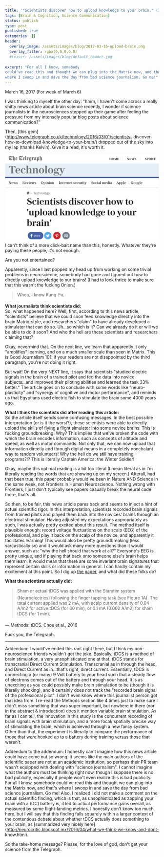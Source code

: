 ```yaml
---
title: '"Scientists discover how to upload knowledge to your brain." (10/52)'
tags: [Brain & Cognition, Science Communication]
status: publish
type: post
published: true
categories: []
header:
  overlay_image: /assets/images/blog/2017-03-16-upload-brain.png
  overlay_filter: rgba(0,0,0,0.8)
  #teaser: /assets/images/blog/default_header.jpg

excerpt: "For all I know, somebody
could've read this and thought we can plug into the Matrix now, and that's
where I swoop in and save the day from bad science journalism. Go me!"
---
```

March 16, 2017 (For week of March 6)

I was thinking to myself the other day: "hmm, I haven't come across a really
shitty news article about brain science recently, I wonder if science
journalists in the neurosciences stepped up their game after feeling the
pressure from my intensely popular blog posts about science communication?"

Then, [this gem](http://www.telegraph.co.uk/technology/2016/03/01/scientists-
discover-how-to-download-knowledge-to-your-brain/) dropped out of the sky into
my lap (thanks Kelvin). Give it a read, it's worth it.

![](/assets/images/blog/2017-03-16-upload-brain.png)
I can't think of a more click-bait name than this, honestly. Whatever they're
paying these people, it's not enough.

Are you not entertained?

Apparently, since I last popped my head up from working on some trivial
problems in neuroscience, somebody had gone and figured out how to directly
upload knowledge to our brains! (I had to look thrice to make sure that this
wasn't the fucking Onion.)

> Whoa, I know Kung-Fu.

**What journalists think scientists did:**  
So, what happened here? Well, first, according to this news article,
"scientists" believe that we could soon feed knowledge directly into the brain
Matrix-style, and researchers "claim" to have already developed a stimulator
that can do so. Uh...so which is it? Can we already do it or will we be able
to do it soon? And who the hell are these scientists and researchers claiming
that?

Okay, nevermind that. On the next line, we learn that apparently it only
"amplifies" learning, and on a much smaller scale than seen in Matrix. This is
Good Journalism 101: if your readers are not disappointed by the third
paragraph, you're not doing it right.

But wait! On the very NEXT line, it says that scientists "studied electric
signals in the brain of a trained pilot and fed the data into novice
subjects...and improved their piloting abilities and learned the task 33%
better." The article goes on to conclude with some words like "neuro-
plasticity" and "synergy of cognitive and motor performance", and reminds us
that Egyptians used electric fish to stimulate the brain some 4000 years ago.

**What I think the scientists did after reading this article:**  
So the article itself sends some confusing messages. In the best possible
interpretation (or is it the worst?), these scientists were able to directly
upload the skills of flying a flight simulator into some novice brains. This
is fucking groundbreaking! Why? This implies that we've broken the code with
which the brain encodes information, such as concepts of altitude and speed,
as well as motor commands. Not only that, we can now upload that information
directly and through digital means in a completely nonchalant way to random
volunteers! Why the hell do we still have training programs?!? This is
literally Captain America: the Winter Soldier!

Okay, maybe this optimal reading is a bit too literal (I mean literal as in
I'm literally reading the words that are showing up on my screen.) Afterall,
had that been true, this paper probably would've been in Nature AND Science in
the same week, not Frontiers in Human Neuroscience. Nothing wrong with
Frontiers, I just don't typically see papers casually break the neural code
there, that's all.

So then, to be fair, this news article pares back and seems to inject a hint
of actual scientific rigor. In this interpretation, scientists recorded brain
signals from trained pilots and played them back into the novices' brains
through an electrical stimulator. Having adjusted my expectations
appropriately as such, I was actually pretty excited about this result. The
method itself is plausible enough: record voltage fluctuations on the scalp
(EEG) of the professional, and play it back on the scalp of the novice, and
apparently it facilitates learning! This would also be pretty groundbreaking
(less sarcastically so) and it would ask many more questions than it would
answer, such as: "why the hell should that work at all?" Everyone's EEG is
pretty unique, and if playing that back onto someone else's brain helps them
learn, it would mean that there are some invariant brain signatures that
represent certain skills or information in general. I can hardly contain my
excitement at this point. So I dig up [the
paper](http://journal.frontiersin.org/article/10.3389/fnhum.2016.00034/full),
and what did these folks do?

**What the scientists actually did:**

> Sham or actual tDCS was applied with the Starstim system (Neuroelectrics)
following the finger tapping task (see Figure 1A). The total current applied
was 2 mA, with scalp current density of 0.04 A/m2 for active tDCS (for 60
min), or 0.1 mA (0.002 A/m2) for sham tDCS (for 1 min).

— Methods: tDCS. Choe et al., 2016

Fuck you, the Telegraph.

* * *

Addendum: I would've ended this rant right there, but I think my non-
neuroscience friends wouldn't get the joke. Basically, tDCS is a method of
brain stimulation, a very unsophisticated one at that. tDCS stands for
transcranial Direct Current Stimulation. Transcranial as in through the head,
and Direct Current as in...that's right, direct current. Essentially, tDCS is
connecting a (or many) 9 Volt battery to your head such that a steady flow of
electrons comes out of the battery and through your head. It is as unexciting
as you could possibly make brain stimulation to be (though it is literally
shocking), and it certainly does not track the "recorded brain signal of the
professional pilot". I don't even know where this journalist person got that
idea from. I re-read the Methods section like 4 times just to make sure I
didn't miss something that was super important, but nowhere in there (nor in
the abstract & introduction) does it mention variable brain stimulation. As
far as I can tell, the innovation in this study is the concurrent recording of
brain signals with brain stimulation, and a more focal/ spatially precise way
of stimulating the brain, which is achieved through a new fancy system. Other
than that, the experiment is literally to compare the performance of those
that were hooked up to a battery during training versus those that weren't.

Addendum to the addendum: I honestly can't imagine how this news article could
have come out so wrong. It seems like the main authors of the scientific paper
are not at an academic institution, so perhaps their PR team wasn't equipped
with dealing with "science journalism". I cannot imagine what the authors must
be thinking right now, though I suppose there is no bad publicity, especially
if people won't even realize this is bad publicity. For all I know, somebody
could've read this and thought we can plug into the Matrix now, and that's
where I swoop in and save the day from bad science journalism. Go me! Also, I
realized I did not make a comment on the actual scientific finding, which is
that, as unsophisticated as zapping your brain with a (DC) battery is, it led
to actual performance gains overall, as measured by some flight-landing
metrics. I honestly don't know too much here, but I will say that this finding
falls squarely within a larger context of the contentious debate about whether
tDCS actually does something to your brain, as [summarized very nicely
here](http://neurocritic.blogspot.mx/2016/04/what-we-think-we-know-and-dont-
know.html).

So the take-home message? Please, for the love of god, don't get your science
from the Telegraph.
